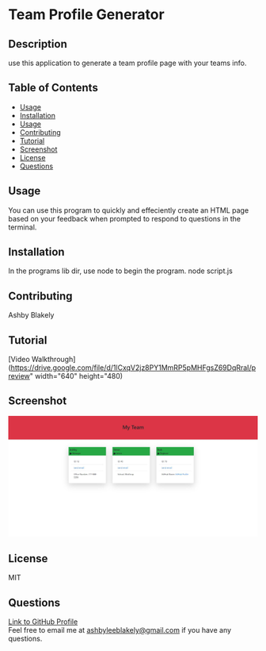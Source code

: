 # Team Profile Generator 
    
## Description
use this application to generate a team profile page with your teams info.

## Table of Contents
- [Usage](#Usage)
- [Installation](#Installation)
- [Usage](#Usage)
- [Contributing](#Contributing)
- [Tutorial](#Tutorial)
- [Screenshot](#Screenshot)
- [License](#License)
- [Questions](#Questions)

## Usage
You can use this program to quickly and effeciently create an HTML page based on your feedback when prompted to respond to questions in the terminal. 

## Installation
In the programs lib dir, use node to begin the program.  node script.js

## Contributing 
Ashby Blakely 

## Tutorial
[Video Walkthrough](https://drive.google.com/file/d/1lCxqV2jz8PY1MmRP5pMHFgsZ69DqRraI/preview" width="640" height="480)

## Screenshot
![screenshot](./img/teamprofile.JPG)

## License
MIT

## Questions
[Link to GitHub Profile](https://github.com/AshbyLB)<br/>
Feel free to email me at ashbyleeblakely@gmail.com if you have any questions.


    